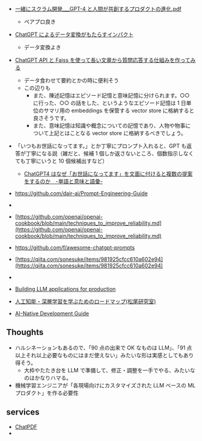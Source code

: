 - [一緒にスクラム開発\_\_\_GPT-4 と人間が共創するプロダクトの進化.pdf](https://speakerdeck.com/itohiro73/xu-nisukuramukai-fa-gpt-4toren-jian-kagong-chuang-suruhurotakutonojin-hua)
  - ペアプロ良き
- [ChatGPT によるデータ変換がもたらすインパクト](https://speakerdeck.com/masahiro_nishimi/chatgptniyorudetabian-huan-gamotarasuinpakuto?slide=7)
  - データ変換よき
- [ChatGPT API と Faiss を使って長い文章から質問応答する仕組みを作ってみる](https://qiita.com/sakasegawa/items/16714fa132e874cab069#embeddingsqa%E3%81%AE%E5%AE%9F%E8%A3%85-bertjapanesetokenizer%E3%82%92%E4%BD%BF%E3%81%86)

  - データ食わせて要約とかの時に便利そう
  - この辺りも
    - また、陳述記憶はエピソード記憶と意味記憶に分けられます。○○ に行った、○○ の話をした、というようなエピソード記憶は 1 日単位のサマリ用の embeddings を保管する vector store に格納すると良さそうです。
    - また、意味記憶は知識や概念についての記憶であり、人物や物事について上記とはことなる vector store に格納するべきでしょう。

- 「いつもお世話になってます。」とか丁寧にプロンプト入れると、GPT も返答が丁寧になる説（雑だと、候補 1 個しか返さないところ、個数指示しなくても丁寧にいうと 10 個候補出すなど）

  - [ChatGPT4 はなぜ「お世話になってます」を文面に付けると複数の提案をするのか　-単語と意味と語彙-](https://note.com/nouhuhoumei/n/n1273c335406e?fbclid=IwAR3zarByaRFz9HjpexGY9TTpkiHvXWl5bnkMfdw13NWFlUAY_xrV34KOheY)

- https://github.com/dair-ai/Prompt-Engineering-Guide
-
- [https://github.com/openai/openai-cookbook/blob/main/techniques_to_improve_reliability.md](https://github.com/openai/openai-cookbook/blob/main/techniques_to_improve_reliability.md)
- https://github.com/f/awesome-chatgpt-prompts
- [https://qiita.com/sonesuke/items/981925cfcc610a602e94](https://qiita.com/sonesuke/items/981925cfcc610a602e94)
-

- [Building LLM applications for production](https://huyenchip.com/2023/04/11/llm-engineering.html)
- [人工知能・深層学習を学ぶためのロードマップ(松尾研究室)](https://weblab.t.u-tokyo.ac.jp/%E4%BA%BA%E5%B7%A5%E7%9F%A5%E8%83%BD%E3%83%BB%E6%B7%B1%E5%B1%A4%E5%AD%A6%E7%BF%92%E3%82%92%E5%AD%A6%E3%81%B6%E3%81%9F%E3%82%81%E3%81%AE%E3%83%AD%E3%83%BC%E3%83%89%E3%83%9E%E3%83%83%E3%83%97/)
- [AI-Native Development Guide](https://ai-native-development.gitbook.io/docs/v/ja/)

## Thoughts

- ハルシネーションもあるので、「90 点の出来で OK なものは LLM」、「91 点以上それ以上必要なものにはまだ使えない」みたいな形は実感としてもあり得そう。
  - 大枠やたたき台を LLM で準備して、修正・調整を一手でやる、みたいなのはかなりハマる。
- 機械学習エンジニアが「各現場向けにカスタマイズされた LLM ベースの ML プロダクト」を作る必要性

## services

- [ChatPDF](https://www.chatpdf.com/)
-
